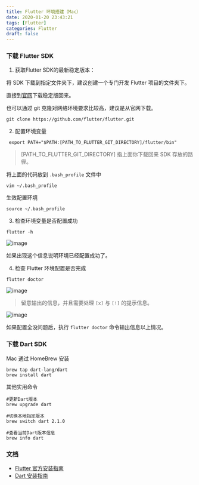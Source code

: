 ```yaml
---
title: Flutter 环境搭建（Mac）
date: 2020-01-20 23:43:21
tags: [Flutter]
categories: Flutter
draft: false
---
```


### 下载 Flutter SDK

1. 获取Flutter SDK的最新稳定版本：

将 SDK 下载到指定文件夹下，建议创建一个专门开发 Flutter 项目的文件夹下。

直接到[官网](https://flutter.dev/docs/development/tools/sdk/releases?tab=macos)下载稳定版回来。

也可以通过 git 克隆对网络环境要求比较高，建议是从官网下载。

```
git clone https://github.com/flutter/flutter.git
```

2. 配置环境变量

```
 export PATH="$PATH:[PATH_TO_FLUTTER_GIT_DIRECTORY]/flutter/bin"
```

>[PATH_TO_FLUTTER_GIT_DIRECTORY] 指上面你下载回来 SDK 存放的路径。

将上面的代码放到 ``.bash_profile`` 文件中

```
vim ~/.bash_profile
```

生效配置环境

```
source ~/.bash_profile
```

3. 检查环境变量是否配置成功

```
flutter -h
```
![image](/images/2020/01/flutter_build_01.png)

如果出现这个信息说明环境已经配置成功了。

4. 检查 Flutter 环境配置是否完成

```
flutter doctor
```

![image](/images/2020/01/flutter_build_02.png)

>留意输出的信息，并且需要处理 ``[x]`` 与 ``[!]`` 的提示信息。

![image](/images/2020/01/flutter_build_03.png)

如果配置全没问题后，执行 ``flutter doctor`` 命令输出信息以上情况。

### 下载 Dart SDK

Mac 通过 HomeBrew 安装

```
brew tap dart-lang/dart
brew install dart
```

其他实用命令

```
#更新Dart版本
brew upgrade dart

#切换本地指定版本
brew switch dart 2.1.0

#查看当前Dart版本信息
brew info dart
```

### 文档

* [Flutter 官方安装指南](https://flutter.dev/docs/get-started/install/macos)
* [Dart 安装指南](https://dart.dev/get-dart)
